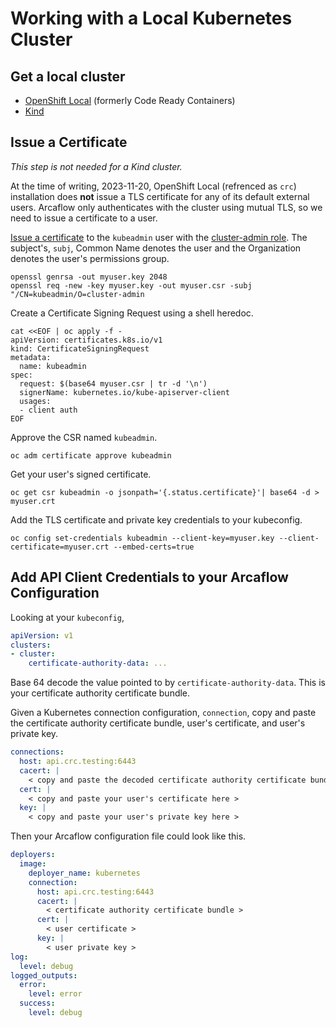 # Working with a Local Kubernetes Cluster

## Get a local cluster

* [OpenShift Local](https://console.redhat.com/openshift/create/local) (formerly Code Ready Containers)
* [Kind](https://kind.sigs.k8s.io/docs/user/quick-start/#installation)

## Issue a Certificate

*This step is not needed for a Kind cluster.*

At the time of writing, 2023-11-20, OpenShift Local (refrenced as `crc`) installation does **not** issue a TLS certificate for any of its default external users. Arcaflow only authenticates with the cluster using mutual TLS, so we need to issue a certificate to a user.

[Issue a certificate](https://kubernetes.io/docs/reference/access-authn-authz/certificate-signing-requests/#normal-user) to the `kubeadmin` user with the [cluster-admin role](https://kubernetes.io/docs/reference/access-authn-authz/rbac/#user-facing-roles). The subject's, `subj`, Common Name denotes the user and the Organization denotes the user's permissions group.


```shell
openssl genrsa -out myuser.key 2048
openssl req -new -key myuser.key -out myuser.csr -subj "/CN=kubeadmin/O=cluster-admin
```

Create a Certificate Signing Request using a shell heredoc.

```shell
cat <<EOF | oc apply -f -
apiVersion: certificates.k8s.io/v1
kind: CertificateSigningRequest
metadata: 
  name: kubeadmin
spec:
  request: $(base64 myuser.csr | tr -d '\n')
  signerName: kubernetes.io/kube-apiserver-client
  usages:
  - client auth  
EOF
```
Approve the CSR named `kubeadmin`.

```shell
oc adm certificate approve kubeadmin
```

Get your user's signed certificate.

```shell
oc get csr kubeadmin -o jsonpath='{.status.certificate}'| base64 -d > myuser.crt
```

Add the TLS certificate and private key credentials to your kubeconfig.

```shell
oc config set-credentials kubeadmin --client-key=myuser.key --client-certificate=myuser.crt --embed-certs=true
```

## Add API Client Credentials to your Arcaflow Configuration

Looking at your `kubeconfig`,
```yaml
apiVersion: v1
clusters:
- cluster:
    certificate-authority-data: ...
```

Base 64 decode the value pointed to by `certificate-authority-data`. This is your certificate authority certificate bundle.

Given a Kubernetes connection configuration, `connection`, copy and paste the certificate authority certificate bundle, user's certificate, and user's private key.
```yaml
connections:
  host: api.crc.testing:6443
  cacert: |
    < copy and paste the decoded certificate authority certificate bundle here >
  cert: |
    < copy and paste your user's certificate here >
  key: |
    < copy and paste your user's private key here >
```

Then your Arcaflow configuration file could look like this.

```yaml
deployers:
  image:
    deployer_name: kubernetes
    connection:
      host: api.crc.testing:6443
      cacert: |
        < certificate authority certificate bundle >
      cert: |
        < user certificate >
      key: |
        < user private key >  
log:
  level: debug
logged_outputs:
  error:
    level: error
  success:
    level: debug           
```